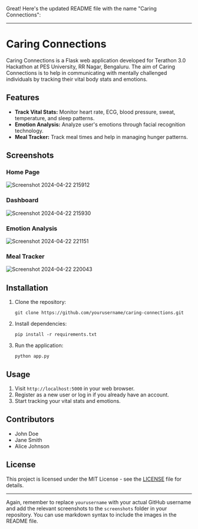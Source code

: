 Great! Here's the updated README file with the name "Caring Connections":

---

# Caring Connections

Caring Connections is a Flask web application developed for Terathon 3.0 Hackathon at PES University, RR Nagar, Bengaluru. The aim of Caring Connections is to help in communicating with mentally challenged individuals by tracking their vital body stats and emotions.

## Features

- **Track Vital Stats:** Monitor heart rate, ECG, blood pressure, sweat, temperature, and sleep patterns.
- **Emotion Analysis:** Analyze user's emotions through facial recognition technology.
- **Meal Tracker:** Track meal times and help in managing hunger patterns.

## Screenshots

### Home Page
![Screenshot 2024-04-22 215912](https://github.com/NishanHolla/Terrathon2.0/assets/92212948/270b8120-6f66-4284-afb1-543d593e41b6)


### Dashboard
![Screenshot 2024-04-22 215930](https://github.com/NishanHolla/Terrathon2.0/assets/92212948/5998e731-922d-4c49-a0dc-adafc4763c4d)


### Emotion Analysis
![Screenshot 2024-04-22 221151](https://github.com/NishanHolla/Terrathon2.0/assets/92212948/be7e45b0-643e-4a13-bef7-ca1fd050e3c8)


### Meal Tracker
![Screenshot 2024-04-22 220043](https://github.com/NishanHolla/Terrathon2.0/assets/92212948/6e83c4f4-2771-4a80-baad-02f4ac021f2d)


## Installation

1. Clone the repository:

    ```
    git clone https://github.com/yourusername/caring-connections.git
    ```

2. Install dependencies:

    ```
    pip install -r requirements.txt
    ```

3. Run the application:

    ```
    python app.py
    ```

## Usage

1. Visit `http://localhost:5000` in your web browser.
2. Register as a new user or log in if you already have an account.
3. Start tracking your vital stats and emotions.

## Contributors

- John Doe
- Jane Smith
- Alice Johnson

## License

This project is licensed under the MIT License - see the [LICENSE](LICENSE) file for details.

---

Again, remember to replace `yourusername` with your actual GitHub username and add the relevant screenshots to the `screenshots` folder in your repository. You can use markdown syntax to include the images in the README file.
